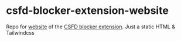 # csfd-blocker-extension-website

Repo for [website](https://hyneks.github.io/csfd-blocker-website/) of the [CSFD blocker extension](https://chrome.google.com/webstore/detail/csfd-blocker/gganjchjfdhdckjjpoajmiimllaaekff?hl=cs). Just a static HTML &amp; Tailwindcss
